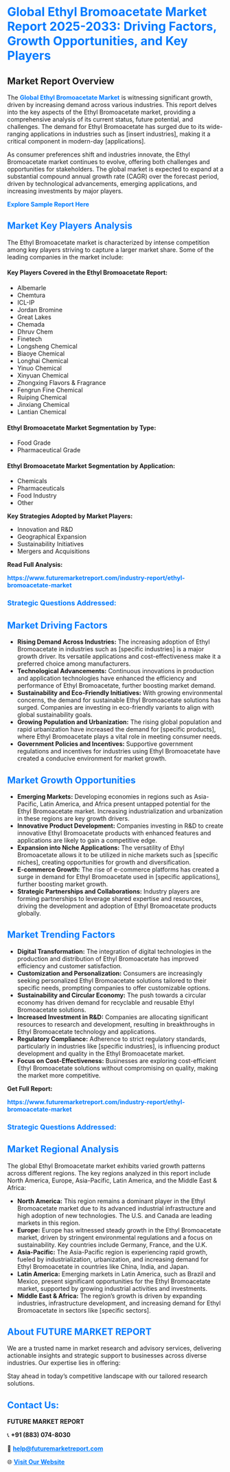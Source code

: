 <h1 style="color: #007BFF;">Global Ethyl Bromoacetate Market Report 2025-2033: Driving Factors, Growth Opportunities, and Key Players</h1>

<section id="overview">
<h2>Market Report Overview</h2>
<p>The <a href="https://www.futuremarketreport.com/industry-report/ethyl-bromoacetate-market" style="color: #007BFF; text-decoration: none;"><strong>Global Ethyl Bromoacetate Market</strong></a> is witnessing significant growth, driven by increasing demand across various industries. This report delves into the key aspects of the Ethyl Bromoacetate market, providing a comprehensive analysis of its current status, future potential, and challenges. The demand for Ethyl Bromoacetate has surged due to its wide-ranging applications in industries such as [insert industries], making it a critical component in modern-day [applications].</p>
<p>As consumer preferences shift and industries innovate, the Ethyl Bromoacetate market continues to evolve, offering both challenges and opportunities for stakeholders. The global market is expected to expand at a substantial compound annual growth rate (CAGR) over the forecast period, driven by technological advancements, emerging applications, and increasing investments by major players.</p>
</section>

<section id="overview">
<p><a href="https://www.futuremarketreport.com/request-sample/reportId=103913" style="color: #007BFF; text-decoration: none;"><strong>Explore Sample Report Here</strong></a></p>
</section>

<section id="key-players">
<h2 style="color: #007BFF;">Market Key Players Analysis</h2>
<p>The Ethyl Bromoacetate market is characterized by intense competition among key players striving to capture a larger market share. Some of the leading companies in the market include:</p>
<h4>Key Players Covered in the Ethyl Bromoacetate Report:</h4>
<ul><li>Albemarle</li><li>Chemtura</li><li>ICL-IP</li><li>Jordan Bromine</li><li>Great Lakes</li><li>Chemada</li><li>Dhruv Chem</li><li>Finetech</li><li>Longsheng Chemical</li><li>Biaoye Chemical</li><li>Longhai Chemical</li><li>Yinuo Chemical</li><li>Xinyuan Chemical</li><li>Zhongxing Flavors &amp; Fragrance</li><li>Fengrun Fine Chemical</li><li>Ruiping Chemical</li><li>Jinxiang Chemical</li><li>Lantian Chemical</li></ul>
<h4>Ethyl Bromoacetate Market Segmentation by Type:</h4>
<ul><li>Food Grade</li><li>Pharmaceutical Grade</li></ul>

<h4>Ethyl Bromoacetate Market Segmentation by Application:</h4>
<ul><li>Chemicals</li><li>Pharmaceuticals</li><li>Food Industry</li><li>Other</li></ul>
<p><strong>Key Strategies Adopted by Market Players:</strong></p>
<ul>
<li>Innovation and R&D</li>
<li>Geographical Expansion</li>
<li>Sustainability Initiatives</li>
<li>Mergers and Acquisitions</li>
</ul>
</section>

<section>
<p><strong>Read Full Analysis: </strong></p><a href="https://www.futuremarketreport.com/industry-report/ethyl-bromoacetate-market" style="color: #007BFF; text-decoration: none;"><strong>https://www.futuremarketreport.com/industry-report/ethyl-bromoacetate-market</strong></a>
<h3 style="color: #007BFF;">Strategic Questions Addressed:</h3>
</section>

<section id="driving-factors">
<h2 style="color: #007BFF;">Market Driving Factors</h2>
<ul>
<li><strong>Rising Demand Across Industries:</strong> The increasing adoption of Ethyl Bromoacetate in industries such as [specific industries] is a major growth driver. Its versatile applications and cost-effectiveness make it a preferred choice among manufacturers.</li>
<li><strong>Technological Advancements:</strong> Continuous innovations in production and application technologies have enhanced the efficiency and performance of Ethyl Bromoacetate, further boosting market demand.</li>
<li><strong>Sustainability and Eco-Friendly Initiatives:</strong> With growing environmental concerns, the demand for sustainable Ethyl Bromoacetate solutions has surged. Companies are investing in eco-friendly variants to align with global sustainability goals.</li>
<li><strong>Growing Population and Urbanization:</strong> The rising global population and rapid urbanization have increased the demand for [specific products], where Ethyl Bromoacetate plays a vital role in meeting consumer needs.</li>
<li><strong>Government Policies and Incentives:</strong> Supportive government regulations and incentives for industries using Ethyl Bromoacetate have created a conducive environment for market growth.</li>
</ul>
</section>

<section id="growth-opportunities">
<h2 style="color: #007BFF;">Market Growth Opportunities</h2>
<ul>
<li><strong>Emerging Markets:</strong> Developing economies in regions such as Asia-Pacific, Latin America, and Africa present untapped potential for the Ethyl Bromoacetate market. Increasing industrialization and urbanization in these regions are key growth drivers.</li>
<li><strong>Innovative Product Development:</strong> Companies investing in R&D to create innovative Ethyl Bromoacetate products with enhanced features and applications are likely to gain a competitive edge.</li>
<li><strong>Expansion into Niche Applications:</strong> The versatility of Ethyl Bromoacetate allows it to be utilized in niche markets such as [specific niches], creating opportunities for growth and diversification.</li>
<li><strong>E-commerce Growth:</strong> The rise of e-commerce platforms has created a surge in demand for Ethyl Bromoacetate used in [specific applications], further boosting market growth.</li>
<li><strong>Strategic Partnerships and Collaborations:</strong> Industry players are forming partnerships to leverage shared expertise and resources, driving the development and adoption of Ethyl Bromoacetate products globally.</li>
</ul>
</section>

<section id="trending-factors">
<h2 style="color: #007BFF;">Market Trending Factors</h2>
<ul>
<li><strong>Digital Transformation:</strong> The integration of digital technologies in the production and distribution of Ethyl Bromoacetate has improved efficiency and customer satisfaction.</li>
<li><strong>Customization and Personalization:</strong> Consumers are increasingly seeking personalized Ethyl Bromoacetate solutions tailored to their specific needs, prompting companies to offer customizable options.</li>
<li><strong>Sustainability and Circular Economy:</strong> The push towards a circular economy has driven demand for recyclable and reusable Ethyl Bromoacetate solutions.</li>
<li><strong>Increased Investment in R&D:</strong> Companies are allocating significant resources to research and development, resulting in breakthroughs in Ethyl Bromoacetate technology and applications.</li>
<li><strong>Regulatory Compliance:</strong> Adherence to strict regulatory standards, particularly in industries like [specific industries], is influencing product development and quality in the Ethyl Bromoacetate market.</li>
<li><strong>Focus on Cost-Effectiveness:</strong> Businesses are exploring cost-efficient Ethyl Bromoacetate solutions without compromising on quality, making the market more competitive.</li>
</ul>
</section>

<section>
<p><strong>Get Full Report: </strong></p><a href="https://www.futuremarketreport.com/industry-report/ethyl-bromoacetate-market" style="color: #007BFF; text-decoration: none;"><strong>https://www.futuremarketreport.com/industry-report/ethyl-bromoacetate-market</strong></a>
<h3 style="color: #007BFF;">Strategic Questions Addressed:</h3>
</section>


<section id="regional-analysis">
<h2 style="color: #007BFF;">Market Regional Analysis</h2>
<p>The global Ethyl Bromoacetate market exhibits varied growth patterns across different regions. The key regions analyzed in this report include North America, Europe, Asia-Pacific, Latin America, and the Middle East & Africa:</p>
<ul>
<li><strong>North America:</strong> This region remains a dominant player in the Ethyl Bromoacetate market due to its advanced industrial infrastructure and high adoption of new technologies. The U.S. and Canada are leading markets in this region.</li>
<li><strong>Europe:</strong> Europe has witnessed steady growth in the Ethyl Bromoacetate market, driven by stringent environmental regulations and a focus on sustainability. Key countries include Germany, France, and the U.K.</li>
<li><strong>Asia-Pacific:</strong> The Asia-Pacific region is experiencing rapid growth, fueled by industrialization, urbanization, and increasing demand for Ethyl Bromoacetate in countries like China, India, and Japan.</li>
<li><strong>Latin America:</strong> Emerging markets in Latin America, such as Brazil and Mexico, present significant opportunities for the Ethyl Bromoacetate market, supported by growing industrial activities and investments.</li>
<li><strong>Middle East & Africa:</strong> The region’s growth is driven by expanding industries, infrastructure development, and increasing demand for Ethyl Bromoacetate in sectors like [specific sectors].</li>
</ul>
</section>

<footer>
<h2 style="color: #007BFF;">About FUTURE MARKET REPORT</h2>
<p>We are a trusted name in market research and advisory services, delivering actionable insights and strategic support to businesses across diverse industries. Our expertise lies in offering:</p>

<p>Stay ahead in today’s competitive landscape with our tailored research solutions.</p>

<h2 style="color: #007BFF;">Contact Us:</h2>
<p><strong>FUTURE MARKET REPORT</strong></p>
<p>📞 <strong>+91 (883) 074-8030</strong></p>
<p>📧 <strong><a href="mailto:help@futuremarketreport.com" style="color: #007BFF;">help@futuremarketreport.com</a></strong></p>
<p>🌐 <strong><a href="https://www.futuremarketreport.com/" style="color: #007BFF;">Visit Our Website</a></strong></p>
</footer>